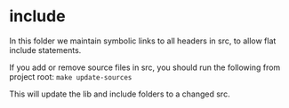 # include

In this folder we maintain symbolic links to all headers in src, to allow flat include statements.

If you add or remove source files in src, you should run the following from project root:
  `make update-sources`

This will update the lib and include folders to a changed src.

